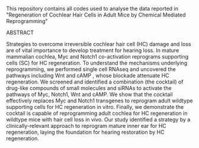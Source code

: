 This repository contains all codes used to analyse the data reported in "Regeneration of Cochlear Hair Cells in Adult Mice by Chemical Mediated Reprogramming"

ABSTRACT 

Strategies to overcome irreversible cochlear hair cell (HC) damage and loss are of vital importance to develop treatment for hearing loss. In mature mammalian cochlea, Myc and Notch1 co-activation reprograms supporting cells (SC) for HC regeneration. To understand the mechanisms underlying reprogramming, we performed single cell RNAseq and uncovered the pathways including Wnt and cAMP , whose blockade attenuate HC regeneration. We screened and identified a combination (the cocktail) of drug-like compounds of small molecules and siRNAs to activate the pathways of Myc, Notch1, Wnt and cAMP. We show that the cocktail effectively replaces Myc and Notch1 transgenes to reprogram adult wildtype supporting cells for HC regeneration in vitro. Finally, we demonstrate the cocktail is capable of reprogramming adult cochlea for HC regeneration in wildtype mice with hair cell loss in vivo. Our study identified a strategy by a clinically-relevant approach to reprogram mature inner ear for HC regeneration, laying the foundation for hearing restoration by HC regeneration.
